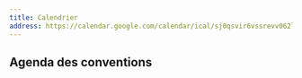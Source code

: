 ```yaml
---
title: Calendrier
address: https://calendar.google.com/calendar/ical/sj0qsvir6vssrevv062l3oah8k%40group.calendar.google.com/public/basic.ics
---
```


## Agenda des conventions
